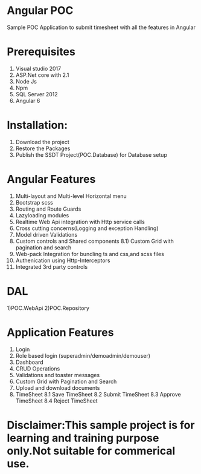 # Angular POC
Sample POC Application to submit timesheet with all the features in Angular
# Prerequisites
1) Visual studio 2017
2) ASP.Net core with 2.1
3) Node Js
4) Npm
5) SQL Server 2012
6) Angular 6

# Installation:
1) Download the project
2) Restore the Packages
3) Publish the SSDT Project(POC.Database) for Database setup

# Angular Features
1)   Multi-layout and Multi-level Horizontal menu
2)   Bootstrap scss
3)   Routing and Route Guards
4)   Lazyloading modules
5)   Realtime Web Api integration with Http service calls
6)   Cross cutting concerns(Logging and exception Handling)
7)   Model driven Validations
8)   Custom controls and Shared components
8.1) Custom Grid with pagination and search
9)   Web-pack Integration for bundling ts and css,and scss files
10)  Authenication using Http-Interceptors
11)  Integrated 3rd party controls

# DAL
1)POC.WebApi
2)POC.Repository

# Application Features
1) Login
2) Role based login (superadmin/demoadmin/demouser)
3) Dashboard
4) CRUD Operations
5) Validations and toaster messages
6) Custom Grid with Pagination and Search
7) Upload and download documents
8) TimeSheet
8.1 Save TimeSheet
8.2 Submit TimeSheet
8.3 Approve TimeSheet
8.4 Reject  TimeSheet

# Disclaimer:This sample project is for learning and training purpose only.Not suitable for commerical use.
